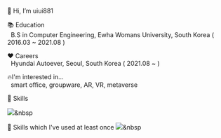 👋 Hi, I’m uiui881

📚 Education<br>
     &nbsp; B.S in Computer Engineering, Ewha Womans University, South Korea ( 2016.03 ~ 2021.08 )

❤️ Careers<br>
     &nbsp; Hyundai Autoever, Seoul, South Korea ( 2021.08 ~ )
   
   
🔥I'm interested in...<br>
     &nbsp; smart office, groupware, AR, VR, metaverse

💪 Skills<br>

<img src="https://img.shields.io/badge/#007396?style=flat-square&logo=Java&logoColor=white"/></a>&nbsp

💪 Skills which I've used at least once
<img src="https://img.shields.io/badge/Python-3766AB?style=flat-square&logo=Python&logoColor=white"/></a>&nbsp
